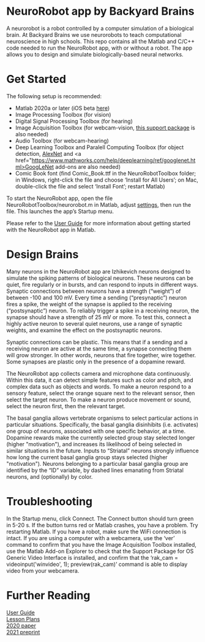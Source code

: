 # NeuroRobot app by Backyard Brains

A neurorobot is a robot controlled by a computer simulation of a biological brain. At Backyard Brains we use neurorobots to teach computational neuroscience in high schools. This repo contains all the Matlab and C/C++ code needed to run the NeuroRobot app, with or without a robot. The app allows you to design and simulate biologically-based neural networks.

# Get Started

The following setup is recommended:

- Matlab 2020a or later (iOS beta <a href="testflight.apple.com/join/N41wWHyJ">here</a>)
- Image Processing Toolbox (for vision)
- Digital Signal Processing Toolbox (for hearing)
- Image Acquisition Toolbox (for webcam-vision, <a href="https://www.mathworks.com/matlabcentral/fileexchange/45183-image-acquisition-toolbox-support-package-for-os-generic-video-interface">this support package</a> is also needed)
- Audio Toolbox (for webcam-hearing)
- Deep Learning Toolbox and Paralell Computing Toolbox (for object detection, <a href="https://www.mathworks.com/help/deeplearning/ref/alexnet.html">AlexNet</a> and <a href="https://www.mathworks.com/help/deeplearning/ref/googlenet.html>GoogLeNet</a> add-ons are also needed)
- Comic Book font (find Comic_Book.ttf in the NeuroRobotToolbox folder; in Windows, right-click the file and choose ‘Install for All Users’; on Mac, double-click the file and select ‘Install Font’; restart Matlab)

To start the NeuroRobot app, open the file NeuroRobotToolbox/neurorobot.m in Matlab, adjust <a href="https://docs.google.com/document/d/1_fkM_ccYyojDcovjW_f6EnSZTBed_XkrHJNA_dRZvvg/edit#bookmark=kix.lcvfd1hyq9l0">settings</a>, then run the file. This launches the app’s Startup menu.

Please refer to the <a href='https://docs.google.com/document/d/1_fkM_ccYyojDcovjW_f6EnSZTBed_XkrHJNA_dRZvvg/edit?usp=sharing'>User Guide</a> for more information about getting started with the NeuroRobot app in Matlab.

# Design Brains

Many neurons in the NeuroRobot app are Izhikevich neurons designed to simulate the spiking patterns of biological neurons. These neurons can be quiet, fire regularly or in bursts, and can respond to inputs in different ways. Synaptic connections between neurons have a strength (“weight”) of between -100 and 100 mV. Every time a sending (“presynaptic”) neuron fires a spike, the weight of the synapse is applied to the receiving (“postsynaptic”) neuron. To reliably trigger a spike in a receiving neuron, the synapse should have a strength of 25 mV or more. To test this, connect a highly active neuron to several quiet neurons, use a range of synaptic weights, and examine the effect on the postsynaptic neurons.

Synaptic connections can be plastic. This means that if a sending and a receiving neuron are active at the same time, a synapse connecting them will grow stronger. In other words, neurons that fire together, wire together. Some synapses are plastic only in the presence of a dopamine reward.

The NeuroRobot app collects camera and microphone data continuously. Within this data, it can detect simple features such as color and pitch, and complex data such as objects and words. To make a neuron respond to a sensory feature, select the orange square next to the relevant sensor, then select the target neuron. To make a neuron produce movement or sound, select the neuron first, then the relevant target.

The basal ganglia allows vertebrate organisms to select particular actions in particular situations. Specifically, the basal ganglia disinhibits (i.e. activates) one group of neurons, associated with one specific behavior, at a time. Dopamine rewards make the currently selected group stay selected longer (higher "motivation"), and increases its likelihood of being selected in similar situations in the future. Inputs to “Striatal” neurons strongly influence how long the current basal ganglia group stays selected (higher "motivation"). Neurons belonging to a particular basal ganglia group are identified by the “ID” variable, by dashed lines emanating from Striatal neurons, and (optionally) by color.

# Troubleshooting

In the Startup menu, click Connect. The Connect button should turn green in 5-20 s. If the button turns red or Matlab crashes, you have a problem. Try restarting Matlab. If you have a robot, make sure the WiFi connection is intact. If you are using a computer with a webcamera, use the ‘ver’ command to confirm that you have the Image Acquisition Toolbox installed, use the Matlab Add-on Explorer to check that the Support Package for OS Generic Video Interface is installed, and confirm that the ‘rak_cam = videoinput('winvideo', 1); preview(rak_cam)’ command is able to display video from your webcamera.

# Further Reading

<a href='https://docs.google.com/document/d/1_fkM_ccYyojDcovjW_f6EnSZTBed_XkrHJNA_dRZvvg/edit?usp=sharing'>User Guide</a><br>
<a href='https://docs.google.com/document/d/12S6izB7_oZGWIqypyMhO19rSjw4mqDFAkoiaXdZETu0/edit?usp=sharing'>Lesson Plans</a><br>
<a href='https://www.frontiersin.org/articles/10.3389/fnbot.2020.00006/full'>2020 paper</a><br>
<a href='https://www.biorxiv.org/content/10.1101/2021.04.01.438071v2'>2021 preprint</a><br>
